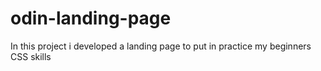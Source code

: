 # odin-landing-page
In this project i developed a landing page to put in practice my beginners CSS skills
